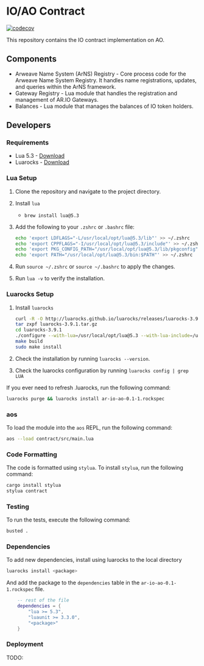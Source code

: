 # IO/AO Contract
[![codecov](https://codecov.io/github/ar-io/ao-pilot/graph/badge.svg?token=0VUJ3RH9X1)](https://codecov.io/github/ar-io/ao-pilot)

This repository contains the IO contract implementation on AO.

## Components

- Arweave Name System (ArNS) Registry - Core process code for the Arweave Name System Registry. It handles name registrations, updates, and queries within the ArNS framework.
- Gateway Registry - Lua module that handles the registration and management of AR.IO Gateways.
- Balances - Lua module that manages the balances of IO token holders.

## Developers

### Requirements

- Lua 5.3 - [Download](https://www.lua.org/download.html)
- Luarocks - [Download](https://luarocks.org/)

### Lua Setup

1. Clone the repository and navigate to the project directory.
1. Install `lua`
    - `brew install lua@5.3`
1. Add the following to your `.zshrc` or `.bashrc` file:

    ```bash
    echo 'export LDFLAGS="-L/usr/local/opt/lua@5.3/lib"' >> ~/.zshrc
    echo 'export CPPFLAGS="-I/usr/local/opt/lua@5.3/include"' >> ~/.zshrc
    echo 'export PKG_CONFIG_PATH="/usr/local/opt/lua@5.3/lib/pkgconfig"' >> ~/.zshrc
    echo 'export PATH="/usr/local/opt/lua@5.3/bin:$PATH"' >> ~/.zshrc
    ```

1. Run `source ~/.zshrc` or `source ~/.bashrc` to apply the changes.
1. Run `lua -v` to verify the installation.

### Luarocks Setup

1. Install `luarocks`

    ```bash
    curl -R -O http://luarocks.github.io/luarocks/releases/luarocks-3.9.1.tar.gz
    tar zxpf luarocks-3.9.1.tar.gz
    cd luarocks-3.9.1
    ./configure --with-lua=/usr/local/opt/lua@5.3 --with-lua-include=/usr/local/opt/lua@5.3/include
    make build
    sudo make install
    ```

1. Check the installation by running `luarocks --version`.
1. Check the luarocks configuration by running `luarocks config | grep LUA`

If you ever need to refresh .luarocks, run the following command:

```sh
luarocks purge && luarocks install ar-io-ao-0.1-1.rockspec
```

### aos

To load the module into the `aos` REPL, run the following command:

```sh
aos --load contract/src/main.lua
```

### Code Formatting

The code is formatted using `stylua`. To install `stylua`, run the following command:

```sh
cargo install stylua
stylua contract
```

### Testing

To run the tests, execute the following command:

```sh
busted .
```

### Dependencies

To add new dependencies, install using luarocks to the local directory

```sh
luarocks install <package>
```

And add the package to the `dependencies` table in the `ar-io-ao-0.1-1.rockspec` file.

```lua
    -- rest of the file
    dependencies = {
        "lua >= 5.3",
        "luaunit >= 3.3.0",
        "<package>"
    }
```

### Deployment

TODO:
